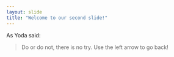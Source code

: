 ```yaml
---
layout: slide
title: "Welcome to our second slide!"
---
```

As Yoda said:

> Do or do not,
> there is no try.
Use the left arrow to go back!
